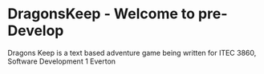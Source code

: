 DragonsKeep - Welcome to pre-Develop
===========

Dragons Keep is a text based adventure game being written for ITEC 3860, Software Development 1
Everton

